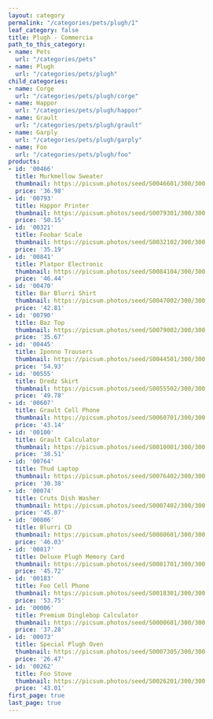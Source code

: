 ```yaml
---
layout: category
permalink: "/categories/pets/plugh/1"
leaf_category: false
title: Plugh - Commercia
path_to_this_category:
- name: Pets
  url: "/categories/pets"
- name: Plugh
  url: "/categories/pets/plugh"
child_categories:
- name: Corge
  url: "/categories/pets/plugh/corge"
- name: Happor
  url: "/categories/pets/plugh/happor"
- name: Grault
  url: "/categories/pets/plugh/grault"
- name: Garply
  url: "/categories/pets/plugh/garply"
- name: Foo
  url: "/categories/pets/plugh/foo"
products:
- id: '00466'
  title: Murkmellow Sweater
  thumbnail: https://picsum.photos/seed/S0046601/300/300
  price: '36.98'
- id: '00793'
  title: Happor Printer
  thumbnail: https://picsum.photos/seed/S0079301/300/300
  price: '50.15'
- id: '00321'
  title: Foobar Scale
  thumbnail: https://picsum.photos/seed/S0032102/300/300
  price: '35.19'
- id: '00841'
  title: Platpor Electronic
  thumbnail: https://picsum.photos/seed/S0084104/300/300
  price: '46.44'
- id: '00470'
  title: Bar Blurri Shirt
  thumbnail: https://picsum.photos/seed/S0047002/300/300
  price: '42.81'
- id: '00790'
  title: Baz Top
  thumbnail: https://picsum.photos/seed/S0079002/300/300
  price: '35.67'
- id: '00445'
  title: Iponno Trousers
  thumbnail: https://picsum.photos/seed/S0044501/300/300
  price: '54.93'
- id: '00555'
  title: Dredz Skirt
  thumbnail: https://picsum.photos/seed/S0055502/300/300
  price: '49.78'
- id: '00607'
  title: Grault Cell Phone
  thumbnail: https://picsum.photos/seed/S0060701/300/300
  price: '43.14'
- id: '00100'
  title: Grault Calculator
  thumbnail: https://picsum.photos/seed/S0010001/300/300
  price: '38.51'
- id: '00764'
  title: Thud Laptop
  thumbnail: https://picsum.photos/seed/S0076402/300/300
  price: '30.38'
- id: '00074'
  title: Cruts Dish Washer
  thumbnail: https://picsum.photos/seed/S0007402/300/300
  price: '45.07'
- id: '00806'
  title: Blurri CD
  thumbnail: https://picsum.photos/seed/S0080601/300/300
  price: '46.03'
- id: '00817'
  title: Deluxe Plugh Memory Card
  thumbnail: https://picsum.photos/seed/S0081701/300/300
  price: '45.72'
- id: '00183'
  title: Foo Cell Phone
  thumbnail: https://picsum.photos/seed/S0018301/300/300
  price: '53.75'
- id: '00006'
  title: Premium Dinglebop Calculator
  thumbnail: https://picsum.photos/seed/S0000601/300/300
  price: '37.28'
- id: '00073'
  title: Special Plugh Oven
  thumbnail: https://picsum.photos/seed/S0007305/300/300
  price: '26.47'
- id: '00262'
  title: Foo Stove
  thumbnail: https://picsum.photos/seed/S0026201/300/300
  price: '43.01'
first_page: true
last_page: true
---
```

